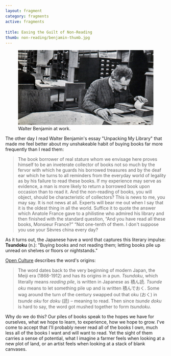 ```yaml
---
layout: fragment
category: fragments
active: fragments

title: Easing the Guilt of Non-Reading
thumb: non-reading/benjamin-thumb.jpg
---
```


<figure>
	<img src="img/fragments/non-reading/benjamin.jpg">
	<figcaption>Walter Benjamin at work.</figcaption>
</figure>

The other day I read Walter Benjamin's essay "Unpacking My Library" that made me feel better about my unshakeable habit of buying books far more frequently than I read them:

<blockquote>
	<p>The book borrower of real stature whom we envisage here proves himself to be an inveterate collector of books not so much by the fervor with which he guards his borrowed treasures and by the deaf ear which he turns to all reminders from the everyday world of legality as by his failure to read these books. If my experience may serve as evidence, a man is more likely to return a borrowed book upon occasion than to read it. And the non-reading of books, you will object, should be characteristic of collectors? This is news to me, you may say. It is not news at all. Experts will bear me out when I say that it is the oldest thing in all the world. Suffice it to quote the answer which Anatole France gave to a philistine who admired his library and then finished with the standard question, “And you have read all these books, Monsieur France?” “Not one-tenth of them. I don't suppose you use your Sèvres china every day?</p>
</blockquote>

As it turns out, the Japanese have a word that captures this literary impulse: **Tsundoku** (n.): "Buying books and not reading them; letting books pile up unread on shelves or floors or nightstands."

<a href="http://www.openculture.com/2014/07/tsundoku-should-enter-the-english-language.html">Open Culture</a> describes the word's origins:

<blockquote>
	<p>The word dates back to the very beginning of modern Japan, the Meiji era (1868-1912) and has its origins in a pun. <i>Tsundoku</i>, which literally means <i>reading pile</i>, is written in Japanese as 積ん読. <i>Tsunde oku</i> means to let something pile up and is written 積んでおく. Some wag around the turn of the century swapped out that oku (おく) in <i>tsunde oku</i> for <i>doku</i> (読) – meaning to read. Then since <i>tsunde doku</i> is hard to say, the word got mushed together to form <i>tsundoku</i>.</p>
</blockquote>

Why do we do this? Our piles of books speak to the hopes we have for ourselves, what we hope to learn, to experience, how we hope to grow. I've come to accept that I'll probably never read all of the books I own, much less all of the books I want and will want to read. Yet the sight of them carries a sense of potential, what I imagine a farmer feels when looking at a new plot of land, or an artist feels when looking at a stack of blank canvases.